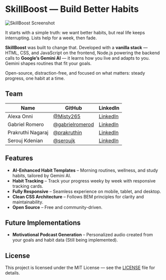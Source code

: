 # SkillBoost — Build Better Habits

![SkillBoost Screenshot](https://i.imgur.com/oNfCrBP.png)

It starts with a simple truth: we want better habits, but real life keeps interrupting. Lists help for a week, then fade.

**SkillBoost** was built to change that. Developed with a **vanilla stack** — HTML, CSS, and JavaScript on the frontend, Node.js powering the backend calls to **Google’s Gemini AI** — it learns how you live and adapts to you. Gemini shapes routines that fit your goals.

Open-source, distraction-free, and focused on what matters: steady progress, one habit at a time.

## Team

| Name              | GitHub                                               | LinkedIn                                                             |
| ----------------- | ---------------------------------------------------- | -------------------------------------------------------------------- |
| Alexa Onni        | [@Misty265](https://github.com/Misty265)             | [LinkedIn](https://www.linkedin.com/in/alexa-onni-a266a22a2/)        |
| Gabriel Romero    | [@gabrielromerod](https://github.com/gabrielromerod) | [LinkedIn](https://www.linkedin.com/in/gabriel-eduardo-romero-diez/) |
| Prakruthi Nagaraj | [@prakruthin](https://github.com/prakruthin)         | [LinkedIn](https://www.linkedin.com/in/prakruthi-nagaraj/)           |
| Serouj Kdenian    | [@seroujk](https://github.com/seroujk)               | [LinkedIn](https://www.linkedin.com/in/seroujk/)                     |

## Features

- **AI-Enhanced Habit Templates** – Morning routines, wellness, and study habits, tailored by Gemini AI.
- **Habit Tracking** – Track your progress weeky by week with responsive tracking cards.
- **Fully Responsive** – Seamless experience on mobile, tablet, and desktop.
- **Clean CSS Architecture** – Follows BEM principles for clarity and maintainability.
- **Open Source** – Free and community-driven.

## Future Implementations

- **Motivational Podcast Generation** – Personalized audio created from your goals and habit data (Still being implemented).

## License

This project is licensed under the MIT License — see the [LICENSE](LICENSE) file for details.
